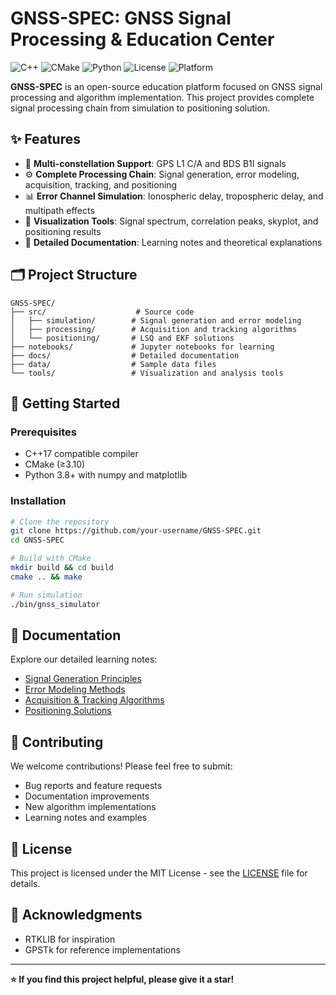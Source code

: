 # GNSS-SPEC: GNSS Signal Processing & Education Center

![C++](https://img.shields.io/badge/C++-17%2F20-blue?logo=cplusplus)
![CMake](https://img.shields.io/badge/CMake-Build%20Tools-green?logo=cmake)
![Python](https://img.shields.io/badge/Python-Data%20Analysis-%233572A5?logo=python)
![License](https://img.shields.io/badge/License-MIT-yellow.svg)
![Platform](https://img.shields.io/badge/Platform-Linux%20%7C%20Windows-lightgrey.svg)

**GNSS-SPEC** is an open-source education platform focused on GNSS signal processing and algorithm implementation. This project provides complete signal processing chain from simulation to positioning solution.

## ✨ Features

- 📡 **Multi-constellation Support**: GPS L1 C/A and BDS B1I signals
- ⚙️ **Complete Processing Chain**: Signal generation, error modeling, acquisition, tracking, and positioning
- 📊 **Error Channel Simulation**: Ionospheric delay, tropospheric delay, and multipath effects
- 🎨 **Visualization Tools**: Signal spectrum, correlation peaks, skyplot, and positioning results
- 📖 **Detailed Documentation**: Learning notes and theoretical explanations

## 🗂️ Project Structure

```
GNSS-SPEC/
├── src/                    # Source code
│   ├── simulation/        # Signal generation and error modeling
│   ├── processing/        # Acquisition and tracking algorithms
│   └── positioning/       # LSQ and EKF solutions
├── notebooks/             # Jupyter notebooks for learning
├── docs/                  # Detailed documentation
├── data/                  # Sample data files
└── tools/                 # Visualization and analysis tools
```

## 🚀 Getting Started

### Prerequisites

- C++17 compatible compiler
- CMake (≥3.10)
- Python 3.8+ with numpy and matplotlib

### Installation

```bash
# Clone the repository
git clone https://github.com/your-username/GNSS-SPEC.git
cd GNSS-SPEC

# Build with CMake
mkdir build && cd build
cmake .. && make

# Run simulation
./bin/gnss_simulator
```

## 📖 Documentation

Explore our detailed learning notes:

- [Signal Generation Principles](./docs/signal_generation.md)
- [Error Modeling Methods](./docs/error_modeling.md)
- [Acquisition & Tracking Algorithms](./docs/acquisition_tracking.md)
- [Positioning Solutions](./docs/positioning.md)

## 👥 Contributing

We welcome contributions! Please feel free to submit:
- Bug reports and feature requests
- Documentation improvements
- New algorithm implementations
- Learning notes and examples

## 📄 License

This project is licensed under the MIT License - see the [LICENSE](LICENSE) file for details.

## 🙏 Acknowledgments

- RTKLIB for inspiration
- GPSTk for reference implementations

---

**⭐ If you find this project helpful, please give it a star!**
